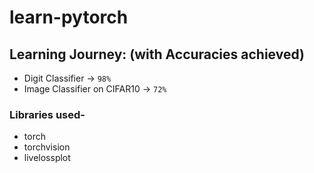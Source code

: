 # learn-pytorch

## Learning Journey: (with Accuracies achieved)  
- Digit Classifier -> `98%`   
- Image Classifier on CIFAR10 -> `72%` 

### Libraries used-
- torch
- torchvision
- livelossplot
